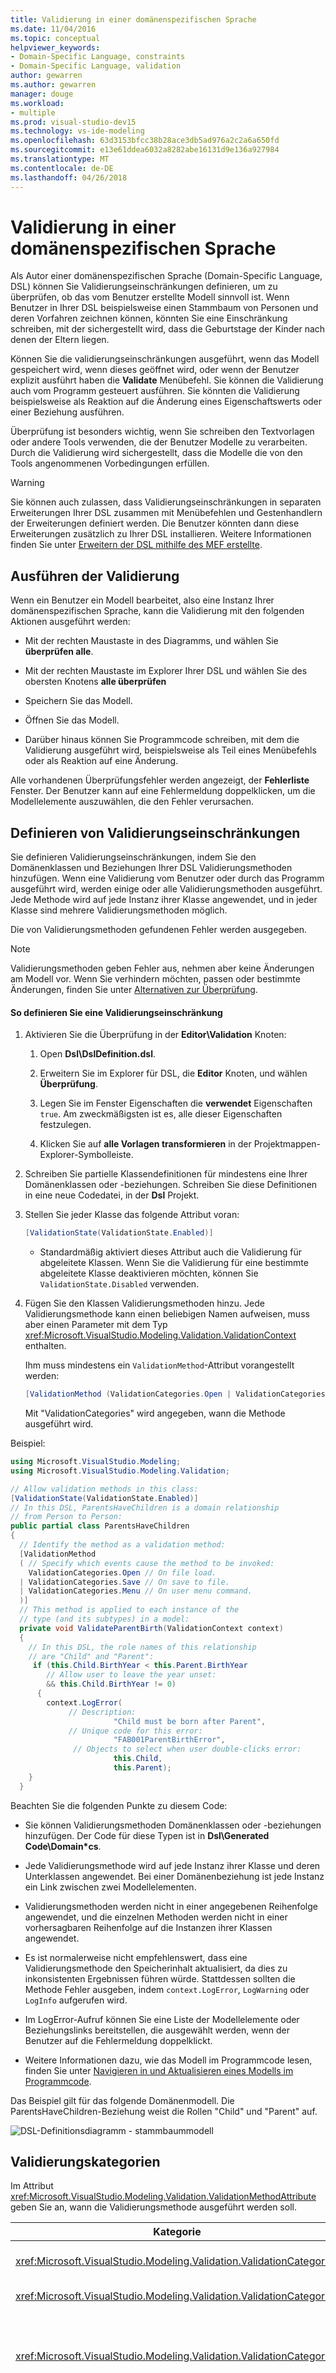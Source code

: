 ```yaml
---
title: Validierung in einer domänenspezifischen Sprache
ms.date: 11/04/2016
ms.topic: conceptual
helpviewer_keywords:
- Domain-Specific Language, constraints
- Domain-Specific Language, validation
author: gewarren
ms.author: gewarren
manager: douge
ms.workload:
- multiple
ms.prod: visual-studio-dev15
ms.technology: vs-ide-modeling
ms.openlocfilehash: 63d3153bfcc38b28ace3db5ad976a2c2a6a650fd
ms.sourcegitcommit: e13e61ddea6032a8282abe16131d9e136a927984
ms.translationtype: MT
ms.contentlocale: de-DE
ms.lasthandoff: 04/26/2018
---
```

# <a name="validation-in-a-domain-specific-language"></a>Validierung in einer domänenspezifischen Sprache
Als Autor einer domänenspezifischen Sprache (Domain-Specific Language, DSL) können Sie Validierungseinschränkungen definieren, um zu überprüfen, ob das vom Benutzer erstellte Modell sinnvoll ist. Wenn Benutzer in Ihrer DSL beispielsweise einen Stammbaum von Personen und deren Vorfahren zeichnen können, könnten Sie eine Einschränkung schreiben, mit der sichergestellt wird, dass die Geburtstage der Kinder nach denen der Eltern liegen.

 Können Sie die validierungseinschränkungen ausgeführt, wenn das Modell gespeichert wird, wenn dieses geöffnet wird, oder wenn der Benutzer explizit ausführt haben die **Validate** Menübefehl. Sie können die Validierung auch vom Programm gesteuert ausführen. Sie könnten die Validierung beispielsweise als Reaktion auf die Änderung eines Eigenschaftswerts oder einer Beziehung ausführen.

 Überprüfung ist besonders wichtig, wenn Sie schreiben den Textvorlagen oder andere Tools verwenden, die der Benutzer Modelle zu verarbeiten. Durch die Validierung wird sichergestellt, dass die Modelle die von den Tools angenommenen Vorbedingungen erfüllen.

> [!WARNING]
>  Sie können auch zulassen, dass Validierungseinschränkungen in separaten Erweiterungen Ihrer DSL zusammen mit Menübefehlen und Gestenhandlern der Erweiterungen definiert werden. Die Benutzer könnten dann diese Erweiterungen zusätzlich zu Ihrer DSL installieren. Weitere Informationen finden Sie unter [Erweitern der DSL mithilfe des MEF erstellte](../modeling/extend-your-dsl-by-using-mef.md).

## <a name="running-validation"></a>Ausführen der Validierung
 Wenn ein Benutzer ein Modell bearbeitet, also eine Instanz Ihrer domänenspezifischen Sprache, kann die Validierung mit den folgenden Aktionen ausgeführt werden:

-   Mit der rechten Maustaste in des Diagramms, und wählen Sie **überprüfen alle**.

-   Mit der rechten Maustaste im Explorer Ihrer DSL und wählen Sie des obersten Knotens **alle überprüfen**

-   Speichern Sie das Modell.

-   Öffnen Sie das Modell.

-   Darüber hinaus können Sie Programmcode schreiben, mit dem die Validierung ausgeführt wird, beispielsweise als Teil eines Menübefehls oder als Reaktion auf eine Änderung.

 Alle vorhandenen Überprüfungsfehler werden angezeigt, der **Fehlerliste** Fenster. Der Benutzer kann auf eine Fehlermeldung doppelklicken, um die Modellelemente auszuwählen, die den Fehler verursachen.

## <a name="defining-validation-constraints"></a>Definieren von Validierungseinschränkungen
 Sie definieren Validierungseinschränkungen, indem Sie den Domänenklassen und Beziehungen Ihrer DSL Validierungsmethoden hinzufügen. Wenn eine Validierung vom Benutzer oder durch das Programm ausgeführt wird, werden einige oder alle Validierungsmethoden ausgeführt. Jede Methode wird auf jede Instanz ihrer Klasse angewendet, und in jeder Klasse sind mehrere Validierungsmethoden möglich.

 Die von Validierungsmethoden gefundenen Fehler werden ausgegeben.

> [!NOTE]
>  Validierungsmethoden geben Fehler aus, nehmen aber keine Änderungen am Modell vor. Wenn Sie verhindern möchten, passen oder bestimmte Änderungen, finden Sie unter [Alternativen zur Überprüfung](#alternatives).

#### <a name="to-define-a-validation-constraint"></a>So definieren Sie eine Validierungseinschränkung

1.  Aktivieren Sie die Überprüfung in der **Editor\Validation** Knoten:

    1.  Open **Dsl\DslDefinition.dsl**.

    2.  Erweitern Sie im Explorer für DSL, die **Editor** Knoten, und wählen **Überprüfung**.

    3.  Legen Sie im Fenster Eigenschaften die **verwendet** Eigenschaften `true`. Am zweckmäßigsten ist es, alle dieser Eigenschaften festzulegen.

    4.  Klicken Sie auf **alle Vorlagen transformieren** in der Projektmappen-Explorer-Symbolleiste.

2.  Schreiben Sie partielle Klassendefinitionen für mindestens eine Ihrer Domänenklassen oder -beziehungen. Schreiben Sie diese Definitionen in eine neue Codedatei, in der **Dsl** Projekt.

3.  Stellen Sie jeder Klasse das folgende Attribut voran:

    ```csharp
    [ValidationState(ValidationState.Enabled)]
    ```

    -   Standardmäßig aktiviert dieses Attribut auch die Validierung für abgeleitete Klassen. Wenn Sie die Validierung für eine bestimmte abgeleitete Klasse deaktivieren möchten, können Sie `ValidationState.Disabled` verwenden.

4.  Fügen Sie den Klassen Validierungsmethoden hinzu. Jede Validierungsmethode kann einen beliebigen Namen aufweisen, muss aber einen Parameter mit dem Typ <xref:Microsoft.VisualStudio.Modeling.Validation.ValidationContext> enthalten.

     Ihm muss mindestens ein `ValidationMethod`-Attribut vorangestellt werden:

    ```csharp
    [ValidationMethod (ValidationCategories.Open | ValidationCategories.Save | ValidationCategories.Menu ) ]
    ```

     Mit "ValidationCategories" wird angegeben, wann die Methode ausgeführt wird.

 Beispiel:

```csharp
using Microsoft.VisualStudio.Modeling;
using Microsoft.VisualStudio.Modeling.Validation;

// Allow validation methods in this class:
[ValidationState(ValidationState.Enabled)]
// In this DSL, ParentsHaveChildren is a domain relationship
// from Person to Person:
public partial class ParentsHaveChildren
{
  // Identify the method as a validation method:
  [ValidationMethod
  ( // Specify which events cause the method to be invoked:
    ValidationCategories.Open // On file load.
  | ValidationCategories.Save // On save to file.
  | ValidationCategories.Menu // On user menu command.
  )]
  // This method is applied to each instance of the
  // type (and its subtypes) in a model:
  private void ValidateParentBirth(ValidationContext context)
  {
    // In this DSL, the role names of this relationship
    // are "Child" and "Parent":
     if (this.Child.BirthYear < this.Parent.BirthYear
        // Allow user to leave the year unset:
        && this.Child.BirthYear != 0)
      {
        context.LogError(
             // Description:
                       "Child must be born after Parent",
             // Unique code for this error:
                       "FAB001ParentBirthError",
              // Objects to select when user double-clicks error:
                       this.Child,
                       this.Parent);
    }
  }
```

 Beachten Sie die folgenden Punkte zu diesem Code:

-   Sie können Validierungsmethoden Domänenklassen oder -beziehungen hinzufügen. Der Code für diese Typen ist in **Dsl\Generated Code\Domain\*cs**.

-   Jede Validierungsmethode wird auf jede Instanz ihrer Klasse und deren Unterklassen angewendet. Bei einer Domänenbeziehung ist jede Instanz ein Link zwischen zwei Modellelementen.

-   Validierungsmethoden werden nicht in einer angegebenen Reihenfolge angewendet, und die einzelnen Methoden werden nicht in einer vorhersagbaren Reihenfolge auf die Instanzen ihrer Klassen angewendet.

-   Es ist normalerweise nicht empfehlenswert, dass eine Validierungsmethode den Speicherinhalt aktualisiert, da dies zu inkonsistenten Ergebnissen führen würde. Stattdessen sollten die Methode Fehler ausgeben, indem `context.LogError`, `LogWarning` oder `LogInfo` aufgerufen wird.

-   Im LogError-Aufruf können Sie eine Liste der Modellelemente oder Beziehungslinks bereitstellen, die ausgewählt werden, wenn der Benutzer auf die Fehlermeldung doppelklickt.

-   Weitere Informationen dazu, wie das Modell im Programmcode lesen, finden Sie unter [Navigieren in und Aktualisieren eines Modells im Programmcode](../modeling/navigating-and-updating-a-model-in-program-code.md).

 Das Beispiel gilt für das folgende Domänenmodell. Die ParentsHaveChildren-Beziehung weist die Rollen "Child" und "Parent" auf.

 ![DSL-Definitionsdiagramm &#45; stammbaummodell](../modeling/media/familyt_person.png "FamilyT_Person")

## <a name="validation-categories"></a>Validierungskategorien
 Im Attribut <xref:Microsoft.VisualStudio.Modeling.Validation.ValidationMethodAttribute> geben Sie an, wann die Validierungsmethode ausgeführt werden soll.

|Kategorie|Ausführung|
|--------------|---------------|
|<xref:Microsoft.VisualStudio.Modeling.Validation.ValidationCategories>|Wenn der Benutzer den Menübefehl "Überprüfen" aufruft.|
|<xref:Microsoft.VisualStudio.Modeling.Validation.ValidationCategories>|Wenn die Modelldatei geöffnet wird.|
|<xref:Microsoft.VisualStudio.Modeling.Validation.ValidationCategories>|Wenn die Datei gespeichert wird. Bei Validierungsfehlern erhält der Benutzer die Option, den Speichervorgang abzubrechen.|
|<xref:Microsoft.VisualStudio.Modeling.Validation.ValidationCategories>|Wenn die Datei gespeichert wird. Bei Fehlern von Methoden in dieser Kategorie wird der Benutzer gewarnt, dass die Datei möglicherweise nicht wieder geöffnet werden kann.<br /><br /> Verwenden Sie diese Kategorie für Validierungsmethoden, die auf doppelte Namen oder IDs bzw. auf andere Bedingungen, die zu Ladefehlern führen können, prüfen.|
|<xref:Microsoft.VisualStudio.Modeling.Validation.ValidationCategories>|Wenn die ValidateCustom-Methode aufgerufen wird. Validierungen in dieser Kategorie können nur vom Programmcode aufgerufen werden.<br /><br /> Weitere Informationen finden Sie unter [benutzerdefinierte Validierungskategorien](#custom).|

## <a name="where-to-place-validation-methods"></a>Platzierung von Validierungsmethoden
 Häufig erreichen Sie den gleichen Effekt, indem Sie eine Validierungsmethode für einen anderen Typ festlegen. Sie könnten beispielsweise eine Methode der Person-Klasse statt der ParentsHaveChildren-Beziehung hinzufügen und eine Iteration durch die Links einrichten:

```
[ValidationState(ValidationState.Enabled)]
public partial class Person
{[ValidationMethod
 ( ValidationCategories.Open
 | ValidationCategories.Save
 | ValidationCategories.Menu
 )
]
  private void ValidateParentBirth(ValidationContext context)
  {
    // Iterate through ParentHasChildren links:
    foreach (Person parent in this.Parents)
    {
        if (this.BirthYear <= parent.BirthYear)
        { ...

```

 **Aggregieren von validierungseinschränkungen.** Um die Überprüfung in einer vorhersagbaren Reihenfolge anwenden zu können, definieren Sie eine einzelne Validierung-Methode auf eine Besitzerklasse ist; solche das Stammelement des Modells. Mit dieser Technik können Sie mehrere Fehlerberichte in einer Meldung aggregieren.

 Zu den Nachteilen gehört, dass die Verwaltung der kombinierten Methode schwieriger ist und dass alle Einschränkungen die gleichen `ValidationCategories` aufweisen müssen. Daher empfiehlt es sich, jede Einschränkung möglichst in einer gesonderten Methode zu belassen.

 **Übergeben von Werten in den Kontextcache.** Der Kontextparameter ist ein Wörterbuch, in dem Sie beliebige Werte platzieren können. Das Wörterbuch bleibt für die Dauer der Validierung erhalten. Eine bestimmte Validierungsmethode könnte beispielsweise eine Fehleranzahl im Kontext speichern und dazu verwenden, eine Überflutung des Fehlerfensters mit wiederholten Meldungen zu vermeiden. Beispiel:

```csharp
List<ParentsHaveChildren> erroneousLinks;
if (!context.TryGetCacheValue("erroneousLinks", out erroneousLinks))
erroneousLinks = new List<ParentsHaveChildren>();
erroneousLinks.Add(this);
context.SetCacheValue("erroneousLinks", erroneousLinks);
if (erroneousLinks.Count < 5) { context.LogError( ... ); }

```

## <a name="validation-of-multiplicities"></a>Validierung von Multiplizitäten
 Validierungsmethoden zur Überprüfung der minimalen Multiplizität werden für Ihre DSL automatisch generiert. Der Code geschrieben ist **Dsl\Generated Code\MultiplicityValidation.cs**. Diese Methoden werden wirksam, wenn Sie die Überprüfung im Aktivieren der **Editor\Validation** Knoten im Explorer für DSL.

 Wenn Sie als Multiplizität einer Rolle in einer Domänenbeziehung 1..* oder 1..1 festlegen, der Benutzer aber keinen Link mit dieser Beziehung erstellt, wird eine Validierungsfehlermeldung angezeigt.

 Beispielsweise besitzt der DSL-Klassen Person und Stadt und eine Beziehung PersonLivesInTown mit einer Beziehung **1..\***  auf die Rolle "Stadt" klicken Sie dann für jede Person, die keine Örtlichkeit hat folgende Fehlermeldung wird angezeigt.

## <a name="running-validation-from-program-code"></a>Ausführen der Validierung über den Programmcode
 Sie können die Validierung ausführen, indem Sie auf einen ValidationController zugreifen oder ihn erstellen. Wenn Sie die Fehler, die für den Benutzer im Fehlerfenster angezeigt werden soll, verwenden Sie die ValidationController, die dem Diagramm DocData angefügt ist. Wenn Sie beispielsweise einen Menübefehl schreiben, ist `CurrentDocData.ValidationController` in der Befehlssatzklasse verfügbar:

```csharp
using Microsoft.VisualStudio.Modeling;
using Microsoft.VisualStudio.Modeling.Validation;
using Microsoft.VisualStudio.Modeling.Shell;
...
partial class MyLanguageCommandSet
{
  private void OnMenuMyContextMenuCommand(object sender, EventArgs e)
  {
   ValidationController controller = this.CurrentDocData.ValidationController;
...

```

 Weitere Informationen finden Sie unter [wie: Hinzufügen eines Befehls zum Kontextmenü](../modeling/how-to-add-a-command-to-the-shortcut-menu.md).

 Sie können auch einen gesonderten Validierungscontroller erstellen und Fehler selbst verwalten. Beispiel:

```csharp
using Microsoft.VisualStudio.Modeling;
using Microsoft.VisualStudio.Modeling.Validation;
using Microsoft.VisualStudio.Modeling.Shell;
...
Store store = ...;
VsValidationController validator = new VsValidationController(s);
// Validate all elements in the Store:
if (!validator.Validate(store, ValidationCategories.Save))
{
  // Deal with errors:
  foreach (ValidationMessage message in validator.ValidationMessages) { ... }
}

```

## <a name="running-validation-when-a-change-occurs"></a>Ausführen der Validierung bei einer Änderung
 Wenn Sie sicherstellen möchten, dass der Benutzer sofort gewarnt wird, sobald das Modell ungültig wird, können Sie ein Speicherereignis definieren, das die Validierung ausführt. Weitere Informationen zu Store-Ereignissen finden Sie unter [Handler verteilt Änderungen außerhalb der Ereignismodell](../modeling/event-handlers-propagate-changes-outside-the-model.md).

 Zusätzlich zu den Validierungscode hinzufügen eine benutzerdefinierten Codedatei, um Ihre **DslPackage** -Projekt mit Inhalt wie im folgenden Beispiel. In diesem Code wird der an das Dokument angefügte `ValidationController` verwendet. Dieser Controller zeigt die Validierungsfehler in der [!INCLUDE[vsprvs](../code-quality/includes/vsprvs_md.md)]-Fehlerliste an.

```csharp
using System;
using System.Linq;
using Microsoft.VisualStudio.Modeling;
using Microsoft.VisualStudio.Modeling.Validation;
namespace Company.FamilyTree
{
  partial class FamilyTreeDocData // Change name to your DocData.
  {
    // Register the store event handler:
    protected override void OnDocumentLoaded()
    {
      base.OnDocumentLoaded();
      DomainClassInfo observedLinkInfo = this.Store.DomainDataDirectory
         .FindDomainClass(typeof(ParentsHaveChildren));
      DomainClassInfo observedClassInfo = this.Store.DomainDataDirectory
         .FindDomainClass(typeof(Person));
      EventManagerDirectory events = this.Store.EventManagerDirectory;
      events.ElementAdded
         .Add(observedLinkInfo, new EventHandler<ElementAddedEventArgs>(ParentLinkAddedHandler));
      events.ElementDeleted.Add(observedLinkInfo, new EventHandler<ElementDeletedEventArgs>(ParentLinkDeletedHandler));
      events.ElementPropertyChanged.Add(observedClassInfo, new EventHandler<ElementPropertyChangedEventArgs>(BirthDateChangedHandler));
    }
    // Handler will be called after transaction that creates a link:
    private void ParentLinkAddedHandler(object sender,
                                ElementAddedEventArgs e)
    {
      this.ValidationController.Validate(e.ModelElement,
           ValidationCategories.Save);
    }
    // Called when a link is deleted:
    private void ParentLinkDeletedHandler(object sender,
                                ElementDeletedEventArgs e)
    {
      // Don't apply validation to a deleted item!
      // - Validate store to refresh the error list.
      this.ValidationController.Validate(this.Store,
           ValidationCategories.Save);
    }
    // Called when any property of a Person element changes:
    private void BirthDateChangedHandler(object sender,
                      ElementPropertyChangedEventArgs e)
    {
      Person person = e.ModelElement as Person;
      // Not interested in changes in other properties:
      if (e.DomainProperty.Id != Person.BirthYearDomainPropertyId)
          return;

      // Validate all parent links to and from the person:
      this.ValidationController.Validate(
        ParentsHaveChildren.GetLinksToParents(person)
        .Concat(ParentsHaveChildren.GetLinksToChildren(person))
        , ValidationCategories.Save);
    }
  }
}

```

 Die Handler werden auch nach Vorgängen zum Rückgängigmachen oder Wiederholen aufgerufen, wenn die Vorgänge Auswirkungen auf die Links oder Elemente haben.

##  <a name="custom"></a> Benutzerdefinierte Validierungskategorien
 Neben den standardmäßigen Validierungskategorien wie "Menü" und "Öffnen" können Sie eigene Kategorien erstellen. Sie können diese Kategorien über Programmcode aufrufen. Sie können nicht direkt vom Benutzer aufgerufen werden.

 Ein typischer Einsatzbereich benutzerdefinierter Kategorien ist die Definition einer Kategorie, mit der getestet wird, ob das Modell die Vorbedingungen eines bestimmten Tools erfüllt.

 Um einer bestimmten Kategorie eine Validierungsmethode hinzuzufügen, stellen Sie ihr beispielsweise das folgende Attribut voran:

```csharp
[ValidationMethod(CustomCategory = "PreconditionsForGeneratePartsList")]
[ValidationMethod(ValidationCategory.Menu)]
private void TestForCircularLinks(ValidationContext context)
{...}

```

> [!NOTE]
>  Sie können einer Methode beliebig viele `[ValidationMethod()]`-Attribute voranstellen. Sie können benutzerdefinierten und standardmäßigen Kategorien eine Methode hinzufügen.

 So rufen Sie eine benutzerdefinierte Validierung auf

```csharp

// Invoke all validation methods in a custom category:
validationController.ValidateCustom
  (store, // or a list of model elements
   "PreconditionsForGeneratePartsList");
```

##  <a name="alternatives"></a> Alternativen zur Überprüfung
 Validierungseinschränkungen geben Fehler aus, nehmen aber keine Änderungen am Modell vor. Wenn Sie allerdings verhindern möchten, dass das Modell ungültig wird, können Sie andere Techniken einsetzen.

 Diese Techniken werden jedoch nicht empfohlen. Normalerweise ist es besser, den Benutzer entscheiden zu lassen, wie ein ungültiges Modell korrigiert wird.

 **Passen Sie die ändern, um die Gültigkeit des Modells wiederherzustellen.** Der Benutzer eine Eigenschaft über dem zulässigen Höchstwert festgelegt wird, konnte Sie z. B. die Eigenschaft dem maximalen Wert zurücksetzen. Definieren Sie dazu eine Regel. Weitere Informationen finden Sie unter [weitergeben Änderungen innerhalb des Modells](../modeling/rules-propagate-changes-within-the-model.md).

 **Rollback der Transaktion, wenn, eine ungültige ändern versucht wird.** Sie können auch eine Regel definieren, für diesen Zweck, aber in einigen Fällen ist es möglich, einen Handler für die Eigenschaft außer Kraft setzen **OnValueChanging()**, oder um eine Methode zu überschreiben, wie z. B. `OnDeleted().` verwenden, um ein Rollback eine Transaktion, `this.Store.TransactionManager.CurrentTransaction.Rollback().` Weitere Informationen finden Sie unter [Domäne Eigenschaft Wert ändern Handler](../modeling/domain-property-value-change-handlers.md).

> [!WARNING]
> Stellen Sie sicher, dass der Benutzer weiß, dass die Änderung angepasst oder zurückgesetzt wurde. Verwenden Sie beispielsweise `System.Windows.Forms.MessageBox.Show("message").`.

## <a name="see-also"></a>Siehe auch

- [Navigieren in und Aktualisieren von Modellen im Programmcode](../modeling/navigating-and-updating-a-model-in-program-code.md)
- [Ereignishandler propagieren Änderungen außerhalb des Modells](../modeling/event-handlers-propagate-changes-outside-the-model.md)
